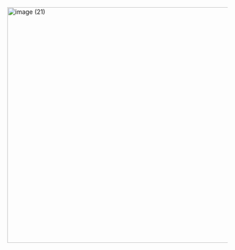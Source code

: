 <img width="960" height="540" alt="image (21)" src="https://github.com/user-attachments/assets/fc3c8f84-7983-451a-b208-b67d80a66567" />
